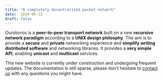 ```yaml
---
title: "A completely decentralized packet network"
date:  2019-06-22
draft: false
---
```


Ouroboros is a __peer-to-peer transport network__ built on a new
__recursive network paradigm__ according to a __UNIX design
philosphy__. The aim is to provide a __secure__ and __private__
networking experience and __simplify writing distributed software__
and networking libraries. It provides a __very simple API__, enabling
__unicast__ and __multicast__ services.

<!---
Ouroboros can be __overlayed over UDP and Ethernet__. IP applications
can be tunneled over Ouroboros. Ouroboros provides its own name
resolution, reliability mechanisms, routing algorithms, and congestion
control.

Ouroboros was originally started at [imec](https://www.imec-int.com)
under its Future Internet research, and is [free
software](https://www.fsf.org/about/what-is-free-software).

The best places to start exploring Ouroboros is this introduction
presented at [FOSDEM
2018](https://www.fosdem.org/2018/schedule/event/ipc/), and the [PhD
dissertation](https://biblio.ugent.be/publication/8615152) of Sander
Vrijders, especially chapters 5-6.
--->

This new website is currently under construction and undergoing
frequent updates. The documentation is still sparse, please don't
hesitate to [contact us](/contribute) with any questions you might
have.
